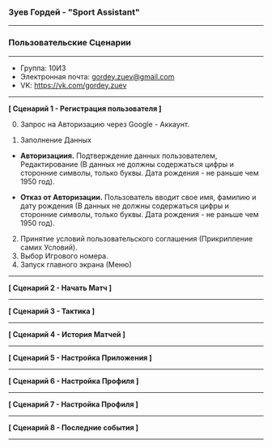 ### **Зуев Гордей - "Sport Assistant"**

---
### **Пользовательские Сценарии**
---

* Группа: 10И3
* Электронная почта: gordey.zuev@gmail.com
* VK: https://vk.com/gordey.zuev

---

**[ Сценарий 1 - Регистрация пользователя ]**

0. Запрос на Авторизацию через Google - Аккаунт.

1. Заполнение Данных
* **Авторизациия.** Подтверждение данных пользователем, Редактирование (В данных не должны содержаться цифры и сторонние символы, только буквы. Дата рождения - не раньше чем 1950 год).

* **Отказ от Авторизации.** Пользователь вводит свое имя, фамилию и дату рождения (В данных не должны содержаться цифры и сторонние символы, только буквы. Дата рождения - не раньше чем 1950 год).


2. Принятие условий пользовательского соглашения (Прикрипление самих Условий).
3. Выбор Игрового номера.
4. Запуск главного экрана (Меню)

---

**[ Сценарий 2 - Начать Матч ]**

---

**[ Сценарий 3 - Тактика ]**

---

**[ Сценарий 4 - История Матчей ]**

---

**[ Сценарий 5 - Настройка Приложения ]**

---

**[ Сценарий 6 - Настройка Профиля ]**

---

**[ Сценарий 7 - Настройка Профиля ]**

---

**[ Сценарий 8 - Последние события ]**

---

